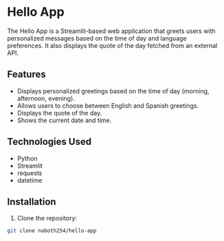 # Hello App

The Hello App is a Streamlit-based web application that greets users with personalized messages based on the time of day and language preferences. It also displays the quote of the day fetched from an external API.

## Features

- Displays personalized greetings based on the time of day (morning, afternoon, evening).
- Allows users to choose between English and Spanish greetings.
- Displays the quote of the day.
- Shows the current date and time.

## Technologies Used

- Python
- Streamlit
- requests
- datetime

## Installation

1. Clone the repository:

```bash
git clone naboth254/hello-app

